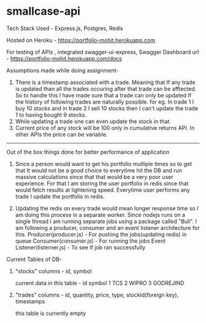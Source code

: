 # smallcase-api

Tech Stack Used - Express.js, Postgres, Redis

Hosted on Heroku - https://portfolio-mohit.herokuapp.com

For testing of APIs , integrated swagger-ui-express, Swagger Dashboard url - https://portfolio-mohit.herokuapp.com/docs

Assumptions made while doing assignment-

1. There is a timestamp associated with a trade. Meaning that If any trade is updated than all the trades occuring after that trade can be afftected. So to handle this I have made sure that a trade can only be updated If the history of following trades are naturally possible. for eg. In trade 1 I buy 10 stocks and in trade 2 I sell 10 stocks then I can't update the trade 1 to having bought 9 stocks.
2. While updating a trade one can even update the stock in that.
3. Current price of any stock will be 100 only in cumulative returns API. In other APIs the price can be variable.

---

Out of the box things done for better performance of application

1. Since a person would want to get his portfolio multiple times so to get that It would not be a good choice to everytime hit the DB and run massive calculations since that that would be a very poor user experience. For that I am storing the user portfolio in redis since that would fetch results at lightening speed. Everytime user performs any trade I update the portfolio in redis.

2. Updating the redis on every trade would mean longer response time so I am doing this process in a separate worker. Since nodejs runs on a single thread I am running separate jobs using a package called "Bull". I am following a producer, consumer and an event listener architecture for this.
   Producer(producer.js) - For pushing the jobs(updating redis) in queue
   Consumer(consumer.js) - For running the jobs
   Event Listener(listerner.js) - To see If job ran successfully

Current Tables of DB-

1. "stocks"
   columns - id, symbol

   current data in this table -
   id  symbol
   1   TCS
   2   WIPRO
   3   GODREJIND

2. "trades"
   columns - id, quantity, price, type, stockId(foreign key), timestamps

   this table is currently empty
